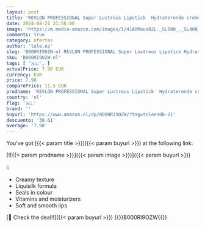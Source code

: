 ```yaml
---
layout: post
title: 'REVLON PROFESSIONAL Super Lustrous Lipstick  Hydraterende crèmeformule met levendige kleur  verrijkt met Vitamine E en Avocado-olie  Rood/Koraaltinten  Rose Wine  225 '
date: 2024-08-21 21:56:00
image: 'https://m.media-amazon.com/images/I/41ARMauzB2L._SL500_._SL400_.jpg'
comments: true
category: ofertas
author: 'tole.es'
slug: 'B000RI9OZW-nl REVLON PROFESSIONAL Super Lustrous Lipstick Hydraterende...'
sku: 'B000RI9OZW-nl'
tags: [ '🇳🇱', ]
actualPrice: 7.98 EUR
currency: EUR
price: 7.98
comparePrice: 11.5 EUR
prodname: 'REVLON PROFESSIONAL Super Lustrous Lipstick  Hydraterende crèmeformule met levendige kleur  verrijkt met Vitamine E en Avocado-olie  Rood/Koraaltinten  Rose Wine  225 '
country: 'nl'
flag: '🇳🇱'
brand: ''
buyurl: 'https://www.amazon.nl/dp/B000RI9OZW/?tag=tolees0b-21'
descuento: '30.61'
average: '7.98'
---
```


You've got [{{< param title >}}]({{< param buyurl >}}) at the following link:

[![{{< param prodname >}}]({{< param image >}})]({{< param buyurl >}})

ℹ️:

- Creamy texture
- Liquisilk formula
- Seals in colour
- Vitamins and moisturizers
- Soft and smooth lips

[🛒 Check the deal!!]({{< param buyurl >}})
{{<world>}}B000RI9OZW{{</world>}}
